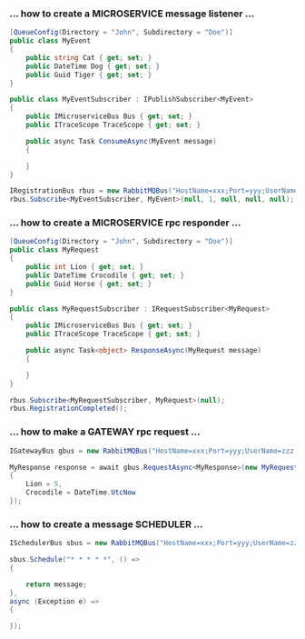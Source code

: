 ### ... how to create a MICROSERVICE message listener ...

```csharp
[QueueConfig(Directory = "John", Subdirectory = "Doe")]
public class MyEvent
{
    public string Cat { get; set; }
    public DateTime Dog { get; set; }
    public Guid Tiger { get; set; }
}
```
```csharp
public class MyEventSubscriber : IPublishSubscriber<MyEvent>
{
    public IMicroserviceBus Bus { get; set; }
    public ITraceScope TraceScope { get; set; }

    public async Task ConsumeAsync(MyEvent message)
    {

    }
}
```
```csharp
IRegistrationBus rbus = new RabbitMQBus("HostName=xxx;Port=yyy;UserName=zzz;Password=kkk;AppId=aaa");
rbus.Subscribe<MyEventSubscriber, MyEvent>(null, 1, null, null, null);
```



### ... how to create a MICROSERVICE rpc responder ...

```csharp
[QueueConfig(Directory = "John", Subdirectory = "Doe")]
public class MyRequest
{
    public int Lion { get; set; }
    public DateTime Crocodile { get; set; }
    public Guid Horse { get; set; }
}
```
```csharp
public class MyRequestSubscriber : IRequestSubscriber<MyRequest>
{
    public IMicroserviceBus Bus { get; set; }
    public ITraceScope TraceScope { get; set; }

    public async Task<object> ResponseAsync(MyRequest message)
    {

    }
}
```
```csharp
rbus.Subscribe<MyRequestSubscriber, MyRequest>(null);
rbus.RegistrationCompleted();
```



### ... how to make a GATEWAY rpc request ...

```csharp
IGatewayBus gbus = new RabbitMQBus("HostName=xxx;Port=yyy;UserName=zzz;Password=kkk;AppId=bbb");
```
```csharp
MyResponse response = await gbus.RequestAsync<MyResponse>(new MyRequest() 
{ 
    Lion = 5, 
    Crocodile = DateTime.UtcNow 
});
```



### ... how to create a message SCHEDULER ...

```csharp
ISchedulerBus sbus = new RabbitMQBus("HostName=xxx;Port=yyy;UserName=zzz;Password=kkk;AppId=ccc");
```
```csharp
sbus.Schedule("* * * * *", () =>
{

    return message;
},
async (Exception e) =>
{

});
```
